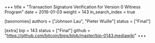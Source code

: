 +++
title = "Transaction Signature Verification for Version 0 Witness Program"
date = 2016-01-03
weight = 143
in_search_index = true

[taxonomies]
authors = ["Johnson Lau", "Pieter Wuille"]
status = ["Final"]

[extra]
bip = 143
status = ["Final"]
github = "https://github.com/bitcoin/bips/blob/master/bip-0143.mediawiki"
+++

